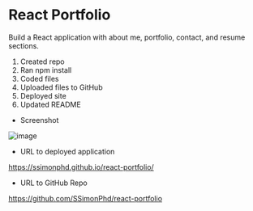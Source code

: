 # React Portfolio

Build a React application with about me, portfolio, contact, and resume sections.

1. Created repo
1. Ran npm install 
1. Coded files
1. Uploaded files to GitHub
1. Deployed site
1. Updated README

- Screenshot

![image](https://user-images.githubusercontent.com/60651145/209495528-d42fc909-843b-4a56-b337-952aa09e0bfc.png)

- URL to deployed application

https://ssimonphd.github.io/react-portfolio/

- URL to GitHub Repo

https://github.com/SSimonPhd/react-portfolio